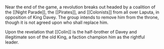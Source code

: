 
Near the end of the game, a revolution breaks out headed by a coalition of the [[Night Parade]], the [[Pirates]], and [[Colonists]] from all over Laputa, in opposition of King Davey. The group intends to remove him from the throne, though it is not agreed upon who shall replace him.

Upon the revelation that [[Colin]] is the half-brother of Davey and illegitimate son of the old King, a faction champion him as the rightful leader.